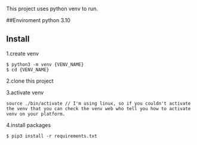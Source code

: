 This project uses python venv to run.

##Enviroment
python 3.10

## Install
1.create venv
```
$ python3 -m venv {VENV_NAME}
$ cd {VENV_NAME}
```

2.clone this project

3.activate venv
```
source ./bin/activate // I'm using linux, so if you couldn't activate the venv that you can check the venv web who tell you how to activate venv on your platform.
```

4.install packages
```
$ pip3 install -r requirements.txt
```
